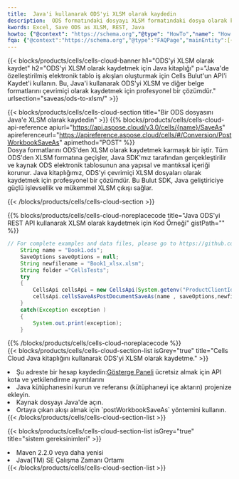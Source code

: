 ```yaml
---
title:  Java'i kullanarak ODS'yi XLSM olarak kaydedin
description:  ODS formatındaki dosyayı XLSM formatındaki dosya olarak kaydetmek için Aspose.Cells Cloud SDK for Java'i kullanma.
kwords: Excel, Save ODS as XLSM, REST, Java
howto: {"@context": "https://schema.org","@type": "HowTo","name": "How to save ODS as XLSM using the Cells Cloud Java library.","description": "How to save ODS as XLSM using the Cells Cloud Java library.","image": {"@type": "ImageObject"},"url": "/java/saveas/ods-to-xlsm/","step": [{ "@type": "HowToStep","name": "How to save ODS as XLSM using the Cells Cloud Java library. step 1", "image": {"@type": "ImageObject",},"url": "/java/saveas/ods-to-xlsm/","text": "Register an account at <a href='https://dashboard.aspose.cloud/'>Dashboard</a> to get free API quota & authorization details",},{ "@type": "HowToStep","name": "How to save ODS as XLSM using the Cells Cloud Java library. step 1", "image": {"@type": "ImageObject",},"url": "/java/saveas/ods-to-xlsm/","text": "Install Java library and add the reference (import the library) to your project.",},{ "@type": "HowToStep","name": "How to save ODS as XLSM using the Cells Cloud Java library. step 1", "image": {"@type": "ImageObject",},"url": "/java/saveas/ods-to-xlsm/","text": "Open the source file in Java.",},{ "@type": "HowToStep","name": "How to save ODS as XLSM using the Cells Cloud Java library. step 1", "image": {"@type": "ImageObject",},"url": "/java/saveas/ods-to-xlsm/","text": "Use the `postWorkbookSaveAs` method to retrieve the resulting stream.",}, ],"supply": {"@type": "HowToSupply","name": "document"},"tool": [{"@type": "HowToTool","name": "IntelliJ IDEA, Visual Studio Code, Eclipse"},{"@type": "HowToTool","name": "Aspose Cells"}],"totalTime": "PT6M"}
fqa: {"@context":"https://schema.org","@type":"FAQPage","mainEntity":[{"@type":"Question","name":"Why save file as other formats file in C# using REST API?","acceptedAnswer":{"@type":"Answer","text":"Documents are encoded in many ways, and some files may be incompatible with the software you use. To open and read such files, just save them as appropriate file formats.<br/><ol><li>Install .NET SDK and add the reference (import the library) to your project.</li><li>Open the source file in C# using REST API.</li><li>Call the PostWorkbookSaveAsRequest() method, passing an output filename with required extension.</li><li>Get the result of save as a separate file.</li></ol>"}},{"@type":"Question","name":"What file formats can I save as with your C# library?","acceptedAnswer":{"@type":"Answer","text":"We support a variety of file formats for conversion using .NET library, including XLSX, Excel, xls , PDF, CSV, HTML, Markdown, XML, PNG, JPG, TIFF, Json, TXT and many more."}},{"@type":"Question","name":"What is the maximum allowed file size for conversion using this .NET library?","acceptedAnswer":{"@type":"Answer","text":"There are no file size limits for format conversions using .NET library."}}]}
---
```

{{< blocks/products/cells/cells-cloud-banner h1="ODS\'yi XLSM olarak kaydet" h2="ODS\'yi XLSM olarak kaydetmek için Java kitaplığı" p="Java\'de özelleştirilmiş elektronik tablo iş akışları oluşturmak için Cells Bulut\'un API\'i Kaydet\'i kullanın. Bu, Java\'i kullanarak ODS\'yi XLSM ve diğer belge formatlarını çevrimiçi olarak kaydetmek için profesyonel bir çözümdür." urlsection="saveas/ods-to-xlsm/" >}}

{{< blocks/products/cells/cells-cloud-section title="Bir ODS dosyasını Java\'e XLSM olarak kaydedin" >}}
{{% blocks/products/cells/cells-cloud-api-reference apiurl="https://api.aspose.cloud/v3.0/cells/{name}/SaveAs" apireferenceurl="https://apireference.aspose.cloud/cells/#/Conversion/PostWorkbookSaveAs" apimethod="POST" %}}
<br/>
Dosya formatlarını ODS'den XLSM olarak kaydetmek karmaşık bir iştir. Tüm ODS'den XLSM formatına geçişler, Java SDK'mız tarafından gerçekleştirilir ve kaynak ODS elektronik tablosunun ana yapısal ve mantıksal içeriği korunur. Java kitaplığımız, ODS'yi çevrimiçi XLSM dosyaları olarak kaydetmek için profesyonel bir çözümdür. Bu Bulut SDK, Java geliştiriciye güçlü işlevsellik ve mükemmel XLSM çıkışı sağlar.

{{< /blocks/products/cells/cells-cloud-section >}}

{{% blocks/products/cells/cells-cloud-noreplacecode title="Java ODS\'yi REST API kullanarak XLSM olarak kaydetmek için Kod Örneği" gistPath="" %}}
  
```java
// For complete examples and data files, please go to https://github.com/aspose-cells-cloud/aspose-cells-cloud-java/
    String name = "Book1.ods";
    SaveOptions saveOptions = null;
    String newfilename = "Book1_xlsx.xlsm";
    String folder ="CellsTests";
    try 
    {
        CellsApi cellsApi = new CellsApi(System.getenv("ProductClientId"), System.getenv("ProductClientSecret"));
        cellsApi.cellsSaveAsPostDocumentSaveAs(name , saveOptions,newfilename,false,false,folder,null,null,null,true);                       
    }
    catch(Exception exception )
    {
        System.out.print(exception);
    }
```
  
{{% /blocks/products/cells/cells-cloud-noreplacecode %}}
<br/>
{{< blocks/products/cells/cells-cloud-section-list isGrey="true" title="Cells Cloud Java kitaplığını kullanarak ODS\'yi XLSM olarak kaydetme." >}}
<li> Şu adreste bir hesap kaydedin:<a href="https://dashboard.aspose.cloud/">Gösterge Paneli</a> ücretsiz almak için API kota ve yetkilendirme ayrıntılarını</li>
<li>Java kütüphanesini kurun ve referansı (kütüphaneyi içe aktarın) projenize ekleyin.</li>
<li>Kaynak dosyayı Java'de açın.</li>
<li>Ortaya çıkan akışı almak için `postWorkbookSaveAs` yöntemini kullanın.</li>
{{< /blocks/products/cells/cells-cloud-section-list >}}

{{< blocks/products/cells/cells-cloud-section-list isGrey="true" title="sistem gereksinimleri" >}}
<li>Maven 2.2.0 veya daha yenisi</li>
<li>Java(TM) SE Çalışma Zamanı Ortamı</li>
{{< /blocks/products/cells/cells-cloud-section-list >}}
